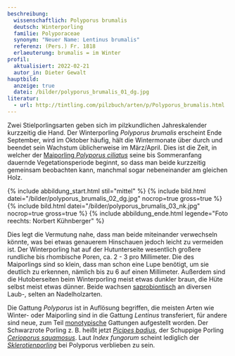 ```yaml
---
beschreibung:
  wissenschaftlich: Polyporus brumalis
  deutsch: Winterporling
  familie: Polyporaceae
  synonym: "Neuer Name: Lentinus brumalis"
  referenz: (Pers.) Fr. 1818
  erlaeuterung: brumalis = im Winter
profil:
  aktualisiert: 2022-02-21
  autor_in: Dieter Gewalt
hauptbild:
  anzeige: true
  datei: /bilder/polyporus_brumalis_01_dg.jpg
literatur:
  - url: http://tintling.com/pilzbuch/arten/p/Polyporus_brumalis.html
---
```

Zwei Stielporlingsarten geben sich im pilzkundlichen Jahreskalender kurzzeitig die Hand. Der Winterporling *Polyporus brumalis* erscheint Ende September, wird im Oktober häufig, hält die Wintermonate über durch und beendet sein Wachstum üblicherweise im März/April. Dies ist die Zeit, in welcher der [Maiporling *Polyporus ciliatus*](/pilze/polyporus-ciliatus-maiporling) seine bis Sommeranfang dauernde Vegetationsperiode beginnt, so dass man beide kurzzeitig gemeinsam beobachten kann, manchmal sogar nebeneinander am gleichen Holz.

{% include abbildung_start.html stil="mittel" %}
{% include bild.html datei="/bilder/polyporus_brumalis_02_dg.jpg" nocrop=true gross=true %}
{% include bild.html datei="/bilder/polyporus_brumalis_03_nk.jpg" nocrop=true gross=true %}
{% include abbildung_ende.html legende="Foto reechts: Norbert Kühnberger" %}

Dies legt die Vermutung nahe, dass man beide miteinander verwechseln könnte, was bei etwas genauerem Hinschauen jedoch leicht zu vermeiden ist. Der Winterporling hat auf der Hutunterseite wesentlich großere rundliche bis rhombische Poren, ca. 2 - 3 pro Millimeter. Die des Maiporlings sind so klein, dass man  schon eine Lupe benötigt, um sie deutlich zu erkennen, nämlich bis zu 6 auf einen Millimeter. Außerdem sind die Hutoberseiten beim Winterporling meist etwas dunkler braun, die Hüte selbst meist etwas dünner. Beide wachsen [saprobiontisch](saprobiontisch "Glossar") an diversen Laub-, selten an Nadelholzarten. 

Die Gattung *Polyporus* ist in Auflösung begriffen, die meisten Arten wie Winter- oder Maiporling sind in die Gattung *Lentinus* transferiert, für andere sind neue, zum Teil [monotypische](monotypisch "Glossar") Gattungen aufgestellt worden. Der Schwarzrote Porling z. B. heißt jetzt *[Picipes badius](/pilze/polyporus-badius-kastanienbrauner-stielporling-schwarzroter-porling)*, der Schuppige Porling *[Cerioporus squamosus](/pilze/polyporus-squamosus-schuppiger-porling)*. Laut *Index fungorum* scheint lediglich der *[Sklerotienporling](/pilze/polyporus-tuberaster-sklerotienporling)* bei Polyporus verblieben zu sein.